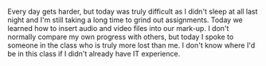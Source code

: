 Every day gets harder, but today was truly difficult as I didn't sleep at all last night and I'm still taking a long time to grind out assignments.  Today we learned how to insert audio and video files into our mark-up.  I don't normally compare my own progress with others, but today I spoke to someone in the class who is truly more lost than me.  I don't know where I'd be in this class if I didn't already have IT experience.

